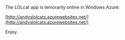 The LOLcat app is temorarily online in Windows Azure:

[http://andyslolcats.azurewebsites.net/](http://andyslolcats.azurewebsites.net/)

Enjoy.
